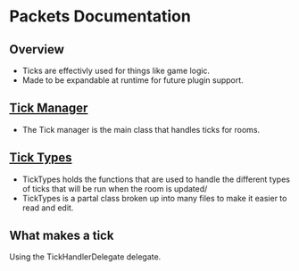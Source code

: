 ﻿# Packets Documentation

## Overview
- Ticks are effectivly used for things like game logic.
- Made to be expandable at runtime for future plugin support.

## [Tick Manager](TickManager.cs)
- The Tick manager is the main class that handles ticks for rooms.

## [Tick Types](TickTypes)
- TickTypes holds the functions that are used to handle the different types of ticks that will be run when the room is updated/
- TickTypes is a partal class broken up into many files to make it easier to read and edit.

## What makes a tick
Using the TickHandlerDelegate delegate.